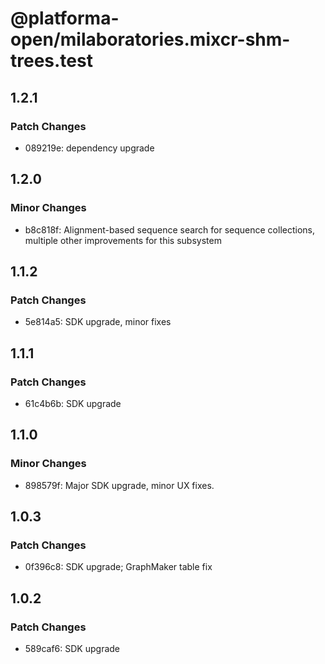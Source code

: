 # @platforma-open/milaboratories.mixcr-shm-trees.test

## 1.2.1

### Patch Changes

- 089219e: dependency upgrade

## 1.2.0

### Minor Changes

- b8c818f: Alignment-based sequence search for sequence collections, multiple other improvements for this subsystem

## 1.1.2

### Patch Changes

- 5e814a5: SDK upgrade, minor fixes

## 1.1.1

### Patch Changes

- 61c4b6b: SDK upgrade

## 1.1.0

### Minor Changes

- 898579f: Major SDK upgrade, minor UX fixes.

## 1.0.3

### Patch Changes

- 0f396c8: SDK upgrade; GraphMaker table fix

## 1.0.2

### Patch Changes

- 589caf6: SDK upgrade

